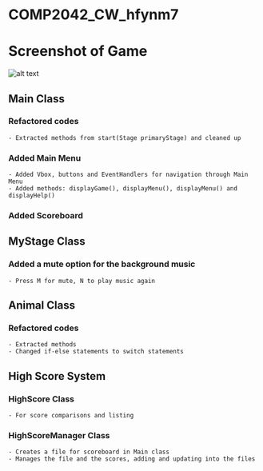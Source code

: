 # COMP2042_CW_hfynm7

# Screenshot of Game
![alt text](https://raw.githubusercontent.com/hirish99/Frogger-Arcade-Game/master/arcade.png)

## Main Class
### Refactored codes
	- Extracted methods from start(Stage primaryStage) and cleaned up
	
### Added Main Menu
	- Added Vbox, buttons and EventHandlers for navigation through Main Menu
	- Added methods: displayGame(), displayMenu(), displayMenu() and displayHelp()
	
### Added Scoreboard
	
## MyStage Class
### Added a mute option for the background music
	- Press M for mute, N to play music again

## Animal Class
### Refactored codes
	- Extracted methods
	- Changed if-else statements to switch statements

## High Score System

### HighScore Class
	- For score comparisons and listing
	
### HighScoreManager Class
	- Creates a file for scoreboard in Main class
	- Manages the file and the scores, adding and updating into the files
	
